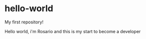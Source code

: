 # hello-world
My first repository!

Hello world, i'm Rosario and this is my start to become a developer
